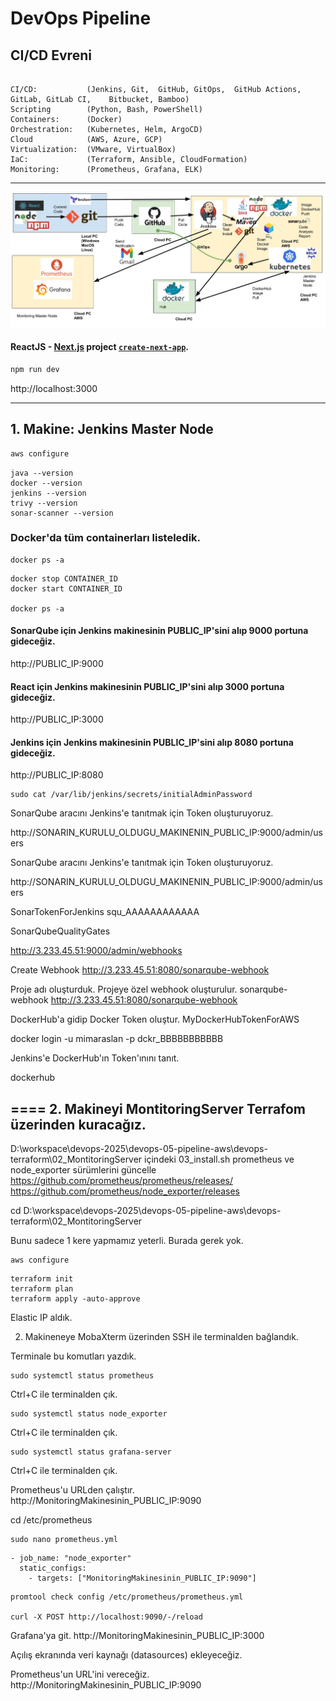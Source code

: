 # DevOps Pipeline

## CI/CD Evreni

```

CI/CD:           (Jenkins, Git,  GitHub, GitOps,  GitHub Actions,    GitLab, GitLab CI,    Bitbucket, Bamboo)
Scripting        (Python, Bash, PowerShell)
Containers:      (Docker)
Orchestration:   (Kubernetes, Helm, ArgoCD)
Cloud            (AWS, Azure, GCP)
Virtualization:  (VMware, VirtualBox)
IaC:             (Terraform, Ansible, CloudFormation)
Monitoring:      (Prometheus, Grafana, ELK)
```
<hr>

![AWS DevOps.jpg](public/AWS%20DevOps.jpg)

#### ReactJS - [Next.js](https://nextjs.org) project [`create-next-app`](https://nextjs.org/docs/app/api-reference/cli/create-next-app).

```bash
npm run dev
```

http://localhost:3000

<hr>

##  1. Makine: Jenkins Master Node

```bash
aws configure
```


```
java --version
docker --version
jenkins --version
trivy --version
sonar-scanner --version
```

### Docker'da tüm containerları listeledik.
```
docker ps -a
```

```
docker stop CONTAINER_ID
docker start CONTAINER_ID

docker ps -a
```

#### SonarQube için Jenkins makinesinin PUBLIC_IP'sini alıp 9000 portuna gideceğiz.

http://PUBLIC_IP:9000


#### React için Jenkins makinesinin PUBLIC_IP'sini alıp 3000 portuna gideceğiz.

http://PUBLIC_IP:3000


#### Jenkins için Jenkins makinesinin PUBLIC_IP'sini alıp 8080 portuna gideceğiz.

http://PUBLIC_IP:8080

```
sudo cat /var/lib/jenkins/secrets/initialAdminPassword
```






SonarQube aracını Jenkins'e tanıtmak için Token oluşturuyoruz.

http://SONARIN_KURULU_OLDUGU_MAKINENIN_PUBLIC_IP:9000/admin/users



SonarQube aracını Jenkins'e tanıtmak için Token oluşturuyoruz.

http://SONARIN_KURULU_OLDUGU_MAKINENIN_PUBLIC_IP:9000/admin/users


SonarTokenForJenkins
squ_AAAAAAAAAAAA


SonarQubeQualityGates


http://3.233.45.51:9000/admin/webhooks

Create Webhook
http://3.233.45.51:8080/sonarqube-webhook

Proje adı oluşturduk.
Projeye özel webhook oluşturulur.
sonarqube-webhook
http://3.233.45.51:8080/sonarqube-webhook



DockerHub'a gidip Docker Token oluştur.
MyDockerHubTokenForAWS

docker login -u mimaraslan -p  dckr_BBBBBBBBBBB




Jenkins'e DockerHub'ın Token'ınını tanıt.

dockerhub




## ==== 2. Makineyi MontitoringServer Terrafom üzerinden kuracağız.

D:\workspace\devops-2025\devops-05-pipeline-aws\devops-terraform\02_MontitoringServer
içindeki 03_install.sh  prometheus ve node_exporter sürümlerini güncelle
https://github.com/prometheus/prometheus/releases/
https://github.com/prometheus/node_exporter/releases




cd  D:\workspace\devops-2025\devops-05-pipeline-aws\devops-terraform\02_MontitoringServer


Bunu sadece 1 kere yapmamız yeterli. Burada gerek yok.
```
aws configure
```

```
terraform init
terraform plan
terraform apply -auto-approve
```

Elastic IP aldık.


2. Makineneye MobaXterm üzerinden SSH ile terminalden bağlandık.

Terminale bu komutları yazdık.

```
sudo systemctl status prometheus
```
Ctrl+C ile terminalden çık.

```
sudo systemctl status node_exporter
```
Ctrl+C ile terminalden çık.

```
sudo systemctl status grafana-server
```
Ctrl+C ile terminalden çık.


Prometheus'u URLden çalıştır.
http://MonitoringMakinesinin_PUBLIC_IP:9090



cd /etc/prometheus

```
sudo nano prometheus.yml
```

```
- job_name: "node_exporter"
  static_configs:
    - targets: ["MonitoringMakinesinin_PUBLIC_IP:9090"]
```


```
promtool check config /etc/prometheus/prometheus.yml

curl -X POST http://localhost:9090/-/reload
```


Grafana'ya git.
http://MonitoringMakinesinin_PUBLIC_IP:3000

Açılış ekranında veri kaynağı (datasources) ekleyeceğiz.

Prometheus'un URL'ini vereceğiz.
http://MonitoringMakinesinin_PUBLIC_IP:9090
